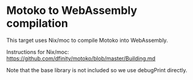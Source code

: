 # Motoko to WebAssembly compilation

This target uses Nix/moc to compile Motoko into WebAssembly.

Instructions for Nix/moc: https://github.com/dfinity/motoko/blob/master/Building.md

Note that the base library is not included so we use debugPrint directly.
